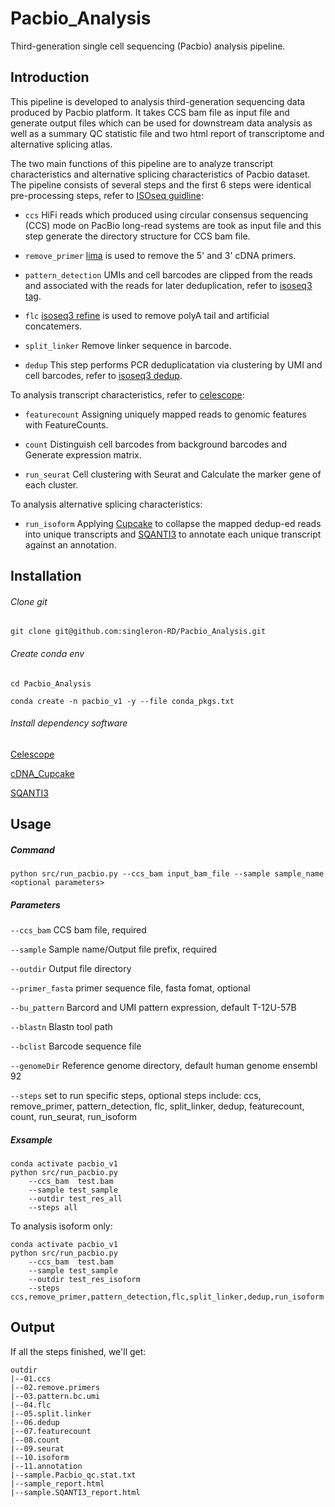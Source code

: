 # Pacbio_Analysis
Third-generation single cell sequencing (Pacbio) analysis pipeline.

## Introduction

This pipeline is developed to analysis third-generation sequencing data produced by Pacbio platform. It takes CCS bam file as input file and generate output files which can be used for downstream data analysis as well as a summary QC statistic file and two html report of transcriptome and alternative splicing atlas.

The two main functions of this pipeline are to analyze transcript characteristics and alternative splicing characteristics of Pacbio dataset. The pipeline consists of several steps and the first 6 steps were identical pre-processing steps, refer to [ISOseq guidline](https://github.com/Magdoll/cDNA_Cupcake/wiki/Iso-Seq-Single-Cell-Analysis:-Recommended-Analysis-Guidelines):

* `ccs` HiFi reads which produced using circular consensus sequencing (CCS) mode on PacBio long-read systems are took as input file and this step generate the directory structure for CCS bam file.

* `remove_primer`   [lima](https://lima.how/) is used to remove the 5' and 3' cDNA primers.

* `pattern_detection` UMIs and cell barcodes are clipped from the reads and associated with the reads for later deduplication, refer to [isoseq3 tag](https://isoseq.how/umi/cli-workflow.html#step-3---tag).

* `flc` [isoseq3 refine](https://isoseq.how/umi/cli-workflow.html) is used to remove polyA tail and artificial concatemers.

* `split_linker`    Remove linker sequence in barcode.

* `dedup`   This step performs PCR deduplicatation via clustering by UMI and cell barcodes, refer to [isoseq3 dedup](https://isoseq.how/umi/cli-workflow.html#step-5---deduplication).

To analysis transcript characteristics, refer to [celescope](https://github.com/singleron-RD/CeleScope):

* `featurecount`    Assigning uniquely mapped reads to genomic features with FeatureCounts.

* `count` Distinguish cell barcodes from background barcodes and Generate expression matrix.

* `run_seurat`  Cell clustering with Seurat and Calculate the marker gene of each cluster.

To analysis alternative splicing characteristics:

* `run_isoform` Applying [Cupcake](https://github.com/Magdoll/cDNA_Cupcake/) to collapse the mapped dedup-ed reads into unique transcripts and [SQANTI3](https://github.com/ConesaLab/SQANTI3) to annotate each unique transcript against an annotation.

## Installation

###### Clone git
`git clone git@github.com:singleron-RD/Pacbio_Analysis.git`

###### Create conda env
`cd Pacbio_Analysis`

`conda create -n pacbio_v1 -y --file conda_pkgs.txt`

###### Install dependency software
[Celescope](https://github.com/singleron-RD/CeleScope/blob/master/docs/installation.md)

[cDNA_Cupcake](https://github.com/Magdoll/cDNA_Cupcake)

[SQANTI3](https://github.com/ConesaLab/SQANTI3)

## Usage

##### Command

`python src/run_pacbio.py --ccs_bam input_bam_file --sample sample_name <optional parameters>`

##### Parameters

`--ccs_bam` CCS bam file, required

`--sample`  Sample name/Output file prefix, required

`--outdir`  Output file directory

`--primer_fasta`    primer sequence file, fasta fomat, optional   

`--bu_pattern`  Barcord and UMI pattern expression, default T-12U-57B

`--blastn`  Blastn tool path

`--bclist`  Barcode sequence file

`--genomeDir`   Reference genome directory, default human genome ensembl 92

`--steps`   set to run specific steps, optional steps include: ccs, remove_primer, pattern_detection, flc, split_linker, dedup, featurecount, count, run_seurat, run_isoform 



##### Exsample
```
conda activate pacbio_v1
python src/run_pacbio.py 
    --ccs_bam  test.bam
    --sample test_sample
    --outdir test_res_all
    --steps all
```

To analysis isoform only:

```
conda activate pacbio_v1
python src/run_pacbio.py 
    --ccs_bam  test.bam
    --sample test_sample
    --outdir test_res_isoform
    --steps ccs,remove_primer,pattern_detection,flc,split_linker,dedup,run_isoform
```

## Output

If all the steps finished, we'll get:

```
outdir
|--01.ccs
|--02.remove.primers
|--03.pattern.bc.umi
|--04.flc
|--05.split.linker
|--06.dedup
|--07.featurecount
|--08.count
|--09.seurat
|--10.isoform
|--11.annotation
|--sample.Pacbio_qc.stat.txt
|--sample_report.html
|--sample.SQANTI3_report.html
```





